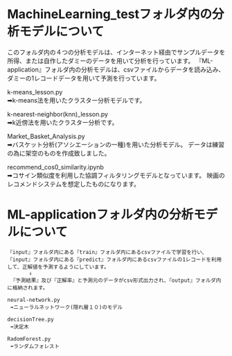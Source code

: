 
 
 # MachineLearning_testフォルダ内の分析モデルについて

このフォルダ内の４つの分析モデルは、インターネット経由でサンプルデータを所得、または自作したダミーのデータを用いて分析を行っています。
『ML-application』フォルダ内の分析モデルは、csvファイルからデータを読み込み、ダミーの1レコードデータを用いて予測を行っています。

   k-means_lesson.py  
      ➡k-means法を用いたクラスター分析モデルです。

   k-nearest-neighbor(knn)_lesson.py  
      ➡k近傍法を用いたクラスター分析です。

   Market_Basket_Analysis.py  
      ➡バスケット分析(アソシエーションの一種)を用いた分析モデル。
      データは練習の為に架空のものを作成致しました。

   recommend_cos0_similarity.ipynb  
      ➡コサイン類似度を利用した協調フィルタリングモデルとなっています。
      映画のレコメンドシステムを想定したものになります。




   # ML-applicationフォルダ内の分析モデルについて

    『input』フォルダ内にある『train』フォルダ内にあるcsvファイルで学習を行い、
    『input』フォルダ内にある『predict』フォルダ内にあるcsvファイルの1レコードを利用して、正解値を予測するようにしています。
           ↓
     『予測結果』及び『正解率』と予測元のデータがcsv形式出力され、『output』フォルダ内に格納されます。

    neural-network.py
     ➡ニューラルネットワーク(隠れ層１０)のモデル
     
    decisionTree.py
     ➡決定木

    RadomForest.py
     ➡ランダムフォレスト

